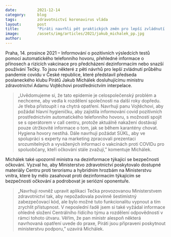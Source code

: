 ```yaml
---
date:         2021-12-14
category:     blog
tags:         zdravotnictví koronavirus vláda
layout:       post
title:        "Piráti navrhli pět praktických změn pro lepší zvládnutí pandemie"
image:        /assets/img/articles/2021/jakub_michalek_pp.jpg
author:       
---
```


 

Praha, 14. prosince 2021 – Informování o pozitivních výsledcích testů pomocí automatického telefonního hovoru, přehledné informace o přínosech a rizicích vakcinace pro předcházení dezinformacím nebo snazší používání Tečky. To jsou některé z pěti návrhů pro lepší zvládnutí průběhu pandemie covidu v České republice, které představil předseda poslaneckého klubu Pirátů Jakub Michálek dosluhujícímu ministru zdravotnictví Adamu Vojtěchovi prostřednictvím interpelace.  

> „Uvědomujeme si, že tato epidemie je celospolečenský problém a nechceme, aby vedla k rozdělení společnosti na další roky dopředu. Je třeba přistoupit i na chytrá opatření. Navrhuji panu Vojtěchovi, aby požádal hlavní hygieničku, aby zajistila informování covid pozitivních prostřednictvím automatického telefonního hovoru, s možností spojit se s operátorem v call centru, protože aktuálně nakažení dostávají pouze útržkovité informace o tom, jak se během karantény chovat. Hygiena hovory nestíhá. Dále navrhuji požádat SÚKL, aby ve spolupráci s experty na marketing zpracovali prezentaci srozumitelných a vyvážených informací o vakcínách proti COVIDu pro spoluobčany, kteří očkování stále zvažují,” komentuje Michálek.

Michálek také upozornil ministra na dezinformace týkající se bezpečnosti očkování. Vyzval ho, aby Ministerstvo zdravotnictví poskytovalo dostupné materiály Centru proti terorismu a hybridním hrozbám na Ministerstvu vnitra, které by mělo zasahovat proti dezinformacím týkajícím se bezpečnosti očkování a podrobovat je seriózní oponentuře.

> „Navrhuji rovněž upravit aplikaci Tečka provozovanou Ministerstvem zdravotnictví tak, aby nepožadovala povinně šestimístný zabezpečovací kód, ale bylo možné tuto funkcionalitu vypnout a tím zrychlit přístupnost. V neposlední řadě jsem si také vyžádal informace ohledně složení Centrálního řídícího týmu a rozdělení odpovědností v rámci tohoto útvaru. Věřím, že pan ministr alespoň některá navrhovaná opatření uvede do praxe, Piráti jsou připraveni poskytnout ministerstvu podporu,” uzavírá Michálek.
